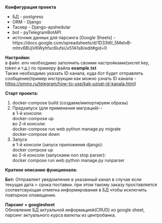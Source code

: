 <b>Конфигурация проекта</b><br>
<ul>
<li>БД - postgress</li>
<li>ORM - Django</li>
<li>Таскер - Django-apshedular </li>
<li>bot - pyTelegramBotAPI</li>
<li>источник данных для парсинга (Google Sheets) - https://docs.google.com/spreadsheets/d/1D33t6I_5MeIvB-mhtv6BUjV6Wyhfxc6lufsUx51A1s8/edit#gid=0</li>
</ul>

<b>Настройки:</b><br>
в файл .env необходимо заполнить своими настройками(secret key, token и т.д.) по примеру файла <b>example.txt</b></br>
Также необходимо указать ID канала, куда бот будет отправлять сообщение(пример инструкции как можно узнать ID канала - https://smmx.ru/telegram/how-to-use/kak-uznat-id-kanala.html)</br>

<b>Старт проекта:</b><br>
<ol>
<li>
docker-compose build (создаем/импортируем образы) <br>
</li>
<li>
Предзапуск (для применения миграций)--<br>
в 1-й консоли:<br>
docker-compose up<br>
во 2-й консоли:<br>
docker-compose run web python manage.py migrate<br>
docker-compose down<br>
 </li>
<li>
Запуск<br>
в 1-й консоли (запуск приложения django):<br>
docker compose up<br>
во 2-й консоли (запускаем non stop parser):<br>
docker compose run web python manage.py runparser<br>
  </li>
</ol>
<b>Краткое описание функционала:</b><br>

<b>Бот:</b> Отправляет уведомление в указанный канал в случае если текущая дата > срока поставки. при этом такому заказу проставляется соответсвующая отметка информирования в БД чтобы исключить повторное оповещение.<br>

<b>Парсинг + googlesheet</b><br>
Обновление БД актуальной информацией(CRUD) из google sheet, парсинг актуального курса валюты из центробанка.
